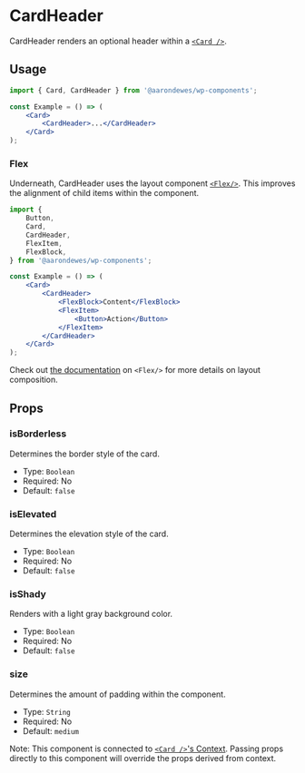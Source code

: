 # CardHeader

CardHeader renders an optional header within a [`<Card />`](../).

## Usage

```jsx
import { Card, CardHeader } from '@aarondewes/wp-components';

const Example = () => (
	<Card>
		<CardHeader>...</CardHeader>
	</Card>
);
```

### Flex

Underneath, CardHeader uses the layout component [`<Flex/>`](../../flex/README.md). This improves the alignment of child items within the component.

```jsx
import {
	Button,
	Card,
	CardHeader,
	FlexItem,
	FlexBlock,
} from '@aarondewes/wp-components';

const Example = () => (
	<Card>
		<CardHeader>
			<FlexBlock>Content</FlexBlock>
			<FlexItem>
				<Button>Action</Button>
			</FlexItem>
		</CardHeader>
	</Card>
);
```

Check out [the documentation](../../flex/README.md) on `<Flex/>` for more details on layout composition.

## Props

### isBorderless

Determines the border style of the card.

-   Type: `Boolean`
-   Required: No
-   Default: `false`

### isElevated

Determines the elevation style of the card.

-   Type: `Boolean`
-   Required: No
-   Default: `false`

### isShady

Renders with a light gray background color.

-   Type: `Boolean`
-   Required: No
-   Default: `false`

### size

Determines the amount of padding within the component.

-   Type: `String`
-   Required: No
-   Default: `medium`

Note: This component is connected to [`<Card />`'s Context](../README.md#context). Passing props directly to this component will override the props derived from context.
